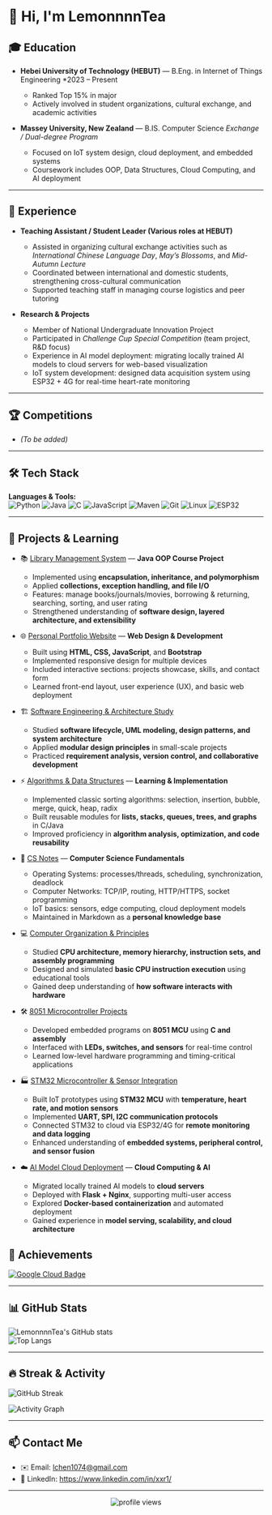 # 👋 Hi, I'm LemonnnnTea

## 🎓 Education
- **Hebei University of Technology (HEBUT)** — B.Eng. in Internet of Things Engineering 
  *2023 – Present  
  - Ranked Top 15% in major   
  - Actively involved in student organizations, cultural exchange, and academic activities  

- **Massey University, New Zealand** — B.IS. Computer Science
  *Exchange / Dual-degree Program*  
  - Focused on IoT system design, cloud deployment, and embedded systems  
  - Coursework includes OOP, Data Structures, Cloud Computing, and AI deployment  

---

## 💼 Experience
- **Teaching Assistant / Student Leader (Various roles at HEBUT)**  
  - Assisted in organizing cultural exchange activities such as *International Chinese Language Day*, *May’s Blossoms*, and *Mid-Autumn Lecture*  
  - Coordinated between international and domestic students, strengthening cross-cultural communication  
  - Supported teaching staff in managing course logistics and peer tutoring  

- **Research & Projects**  
  - Member of National Undergraduate Innovation Project  
  - Participated in *Challenge Cup Special Competition* (team project, R&D focus)  
  - Experience in AI model deployment: migrating locally trained AI models to cloud servers for web-based visualization  
  - IoT system development: designed data acquisition system using ESP32 + 4G for real-time heart-rate monitoring  

---

## 🏆 Competitions
- *(To be added)*  


---

## 🛠️ Tech Stack

**Languages & Tools:**  
![Python](https://img.shields.io/badge/Python-3776AB?style=flat&logo=python&logoColor=white)
![Java](https://img.shields.io/badge/Java-007396?style=flat&logo=java&logoColor=white)
![C](https://img.shields.io/badge/C-00599C?style=flat&logo=c&logoColor=white)
![JavaScript](https://img.shields.io/badge/JavaScript-F7DF1E?style=flat&logo=javascript&logoColor=black)
![Maven](https://img.shields.io/badge/Maven-C71A36?style=flat&logo=apachemaven&logoColor=white)
![Git](https://img.shields.io/badge/Git-F05032?style=flat&logo=git&logoColor=white)
![Linux](https://img.shields.io/badge/Linux-FCC624?style=flat&logo=linux&logoColor=black)
![ESP32](https://img.shields.io/badge/ESP32-000000?style=flat&logo=espressif&logoColor=white)

---

## 🚀 Projects & Learning

- 📚 [Library Management System](#) — **Java OOP Course Project**  
  - Implemented using **encapsulation, inheritance, and polymorphism**  
  - Applied **collections, exception handling, and file I/O**  
  - Features: manage books/journals/movies, borrowing & returning, searching, sorting, and user rating  
  - Strengthened understanding of **software design, layered architecture, and extensibility**  

- 🌐 [Personal Portfolio Website](#) — **Web Design & Development**  
  - Built using **HTML, CSS, JavaScript**, and **Bootstrap**  
  - Implemented responsive design for multiple devices  
  - Included interactive sections: projects showcase, skills, and contact form  
  - Learned front-end layout, user experience (UX), and basic web deployment  

- 🏗️ [Software Engineering & Architecture Study](#)  
  - Studied **software lifecycle, UML modeling, design patterns, and system architecture**  
  - Applied **modular design principles** in small-scale projects  
  - Practiced **requirement analysis, version control, and collaborative development**  

- ⚡ [Algorithms & Data Structures](#) — **Learning & Implementation**  
  - Implemented classic sorting algorithms: selection, insertion, bubble, merge, quick, heap, radix  
  - Built reusable modules for **lists, stacks, queues, trees, and graphs** in C/Java  
  - Improved proficiency in **algorithm analysis, optimization, and code reusability**  

- 📝 [CS Notes](#) — **Computer Science Fundamentals**  
  - Operating Systems: processes/threads, scheduling, synchronization, deadlock  
  - Computer Networks: TCP/IP, routing, HTTP/HTTPS, socket programming  
  - IoT basics: sensors, edge computing, cloud deployment models  
  - Maintained in Markdown as a **personal knowledge base**  

- 💻 [Computer Organization & Principles](#)  
  - Studied **CPU architecture, memory hierarchy, instruction sets, and assembly programming**  
  - Designed and simulated **basic CPU instruction execution** using educational tools  
  - Gained deep understanding of **how software interacts with hardware**  

- 🛠️ [8051 Microcontroller Projects](#)  
  - Developed embedded programs on **8051 MCU** using **C and assembly**  
  - Interfaced with **LEDs, switches, and sensors** for real-time control  
  - Learned low-level hardware programming and timing-critical applications  

- 🏭 [STM32 Microcontroller & Sensor Integration](#)  
  - Built IoT prototypes using **STM32 MCU** with **temperature, heart rate, and motion sensors**  
  - Implemented **UART, SPI, I2C communication protocols**  
  - Connected STM32 to cloud via ESP32/4G for **remote monitoring and data logging**  
  - Enhanced understanding of **embedded systems, peripheral control, and sensor fusion**  

- ☁️ [AI Model Cloud Deployment](#) — **Cloud Computing & AI**  
  - Migrated locally trained AI models to **cloud servers**  
  - Deployed with **Flask + Nginx**, supporting multi-user access  
  - Explored **Docker-based containerization** and automated deployment  
  - Gained experience in **model serving, scalability, and cloud architecture**  

## 🏅 Achievements

[![Google Cloud Badge](https://cdn.qwiklabs.com/LUdf1B7Q7mmtu9XGl9qvDg2hYV6aF4L0knKqkAtn9sQ%3D)](https://www.cloudskillsboost.google/public_profiles/f44c84e1-4dab-4b7f-be95-e0242294e681/badges/17033516)

---

## 📊 GitHub Stats

![LemonnnnTea's GitHub stats](https://github-readme-stats.vercel.app/api?username=LemonnnnTea&show_icons=true&theme=tokyonight)  
![Top Langs](https://github-readme-stats.vercel.app/api/top-langs/?username=LemonnnnTea&layout=compact&theme=tokyonight)  

---

## 🔥 Streak & Activity

![GitHub Streak](https://streak-stats.demolab.com?user=LemonnnnTea&theme=tokyonight&hide_border=true)  

![Activity Graph](https://github-readme-activity-graph.vercel.app/graph?username=LemonnnnTea&theme=tokyo-night)  

---

## 📫 Contact Me

- ✉️ Email: lchen1074@gmail.com
- 💼 LinkedIn: https://www.linkedin.com/in/xxr1/

---

<p align="center">
  <img src="https://komarev.com/ghpvc/?username=LemonnnnTea&label=Profile%20Views&color=0e75b6&style=flat" alt="profile views" />
</p>
